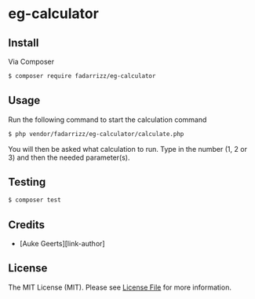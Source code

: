 # eg-calculator

## Install

Via Composer

``` bash
$ composer require fadarrizz/eg-calculator
```

## Usage

Run the following command to start the calculation command
``` bash
$ php vendor/fadarrizz/eg-calculator/calculate.php
```
You will then be asked what calculation to run. Type in the number (1, 2 or 3) and then the needed parameter(s).

## Testing

``` bash
$ composer test
```

## Credits

- [Auke Geerts][link-author]

## License

The MIT License (MIT). Please see [License File](LICENSE.md) for more information.
